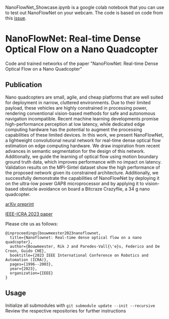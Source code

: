 NanoFlowNet_Showcase.ipynb is a google colab notebook that you can use to test out NanoFlowNet on your webcam. The code is based on code from this [issue](https://github.com/gemenerik/nanoflownet-cnns/issues/1#issue-1944061591).

# NanoFlowNet: Real-time Dense Optical Flow on a Nano Quadcopter
Code and trained networks of the paper "NanoFlowNet: Real-time Dense Optical Flow on a Nano Quadcopter"

## Publication
Nano quadcopters are small, agile, and cheap platforms that are well suited for deployment in narrow, cluttered environments. Due to their limited payload, these vehicles are highly constrained in processing power, rendering conventional vision-based methods for safe and autonomous navigation incompatible. Recent machine learning developments promise high-performance perception at low latency, while dedicated edge computing hardware has the potential to augment the processing capabilities of these limited devices. In this work, we present NanoFlowNet, a lightweight convolutional neural network for real-time dense optical flow estimation on edge computing hardware. We draw inspiration from recent advances in semantic segmentation for the design of this network. Additionally, we guide the learning of optical flow using motion boundary ground truth data, which improves performance with no impact on latency. Validation results on the MPI-Sintel dataset show the high performance of the proposed network given its constrained architecture. Additionally, we successfully demonstrate the capabilities of NanoFlowNet by deploying it on the ultra-low power GAP8 microprocessor and by applying it to vision-based obstacle avoidance on board a Bitcraze Crazyflie, a 34 g nano quadcopter. 

[arXiv preprint](https://arxiv.org/abs/2209.06918)

[IEEE-ICRA 2023 paper](https://ieeexplore.ieee.org/document/10161258)

Please cite us as follows:
```
@inproceedings{bouwmeester2023nanoflownet,
  title={Nanoflownet: Real-time dense optical flow on a nano quadcopter},
  author={Bouwmeester, Rik J and Paredes-Vall{\'e}s, Federico and De Croon, Guido CHE},
  booktitle={2023 IEEE International Conference on Robotics and Automation (ICRA)},
  pages={1996--2003},
  year={2023},
  organization={IEEE}
}
```

## Usage
Initialize all submodules with `git submodule update --init --recursive`
Review the respective repositories for further instructions
